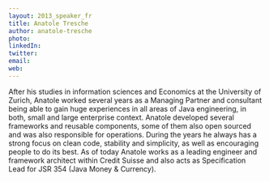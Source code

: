 ```yaml
---
layout: 2013_speaker_fr
title: Anatole Tresche
author: anatole-tresche
photo: 
linkedIn: 
twitter: 
email: 
web: 
---
```


After his studies in information sciences and Economics at the University of Zurich, Anatole worked several years as a Managing Partner and consultant being able to gain huge experiences in all areas of Java engineering, in both, small and large enterprise context. Anatole developed several frameworks and reusable components, some of them also open sourced and was also responsible for operations. During the years he always has a strong focus on clean code, stability and simplicity, as well as encouraging people to do its best. As of today Anatole works as a leading engineer and framework architect within Credit Suisse and also acts as Specification Lead for JSR 354 (Java Money & Currency).